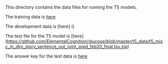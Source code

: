 This directory contains the data files for running the T5 models. 

The training data is [here]()

The development data is [here] ()

The test file for the T5 model is [here] (https://github.com/ElementalCognition/glucose/blob/master/t5_data/t5_misc_in_dim_story_sentence_out_joint_pred_feb20_final.tsv.zip)

The answer key for the test data is [here]()
